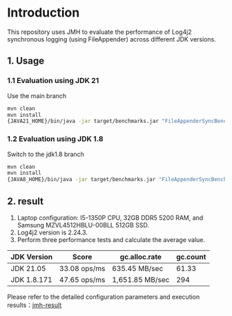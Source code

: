 # Introduction

This repository uses JMH to evaluate the performance of Log4j2 synchronous logging (using FileAppender) across different JDK versions.

## 1. Usage

### 1.1 Evaluation using JDK 21

Use the main branch

```bash
mvn clean
mvn install
{JAVA21_HOME}/bin/java -jar target/benchmarks.jar "FileAppenderSyncBenchmark.*" -jvmArgs "-Xmx2g -Xms2g" -f 2 -t 16 -w 10 -wi 2 -r 30 -i 2 -to 300 -prof gc -rf json
```


### 1.2 Evaluation using JDK 1.8

Switch to the jdk1.8 branch

```bash
mvn clean
mvn install
{JAVA8_HOME}/bin/java -jar target/benchmarks.jar "FileAppenderSyncBenchmark.*" -jvmArgs "-Xmx2g -Xms2g" -f 2 -t 16 -w 10 -wi 2 -r 30 -i 2 -to 300 -prof gc -rf json
```

## 2. result

1. Laptop configuration: I5-1350P CPU, 32GB DDR5 5200 RAM, and Samsung MZVL4512HBLU-00BLL 512GB SSD.
2. Log4j2 version is 2.24.3.
3. Perform three performance tests and calculate the average value.

| **JDK Version** | **Score**    | **gc.alloc.rate** | **gc.count** |
| --------------- | ------------ | ----------------- | ------------ |
| JDK 21.05       | 33.08 ops/ms | 635.45 MB/sec     | 61.33        |
| JDK 1.8.171     | 47.65 ops/ms | 1,651.85 MB/sec   | 294          |

Please refer to the detailed configuration parameters and execution results：[jmh-result](jmh-result)